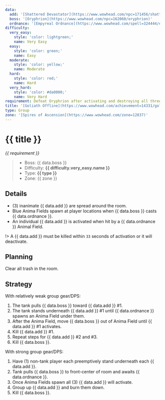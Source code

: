 ```yaml
---
data:
  add: '[Shattered Devastator](https://www.wowhead.com/npc=171456/shattered-devastator)'
  boss: '[Oryphrion](https://www.wowhead.com/npc=162060/oryphrion)'
  ordnance: '[Empyreal Ordnance](https://www.wowhead.com/spell=324444/empyreal-ordnance)'
difficulty:
  very_easy:
    style: 'color: lightgreen;'
    name: Very Easy
  easy:
    style: 'color: green;'
    name: Easy
  moderate:
    style: 'color: yellow;'
    name: Moderate
  hard:
    style: 'color: red;'
    name: Hard
  very_hard:
    style: 'color: #da0000;'
    name: Very Hard
requirement: Defeat Oryphrion after activating and destroying all three Shattered Devastators in the Spires of Ascension on Mythic difficulty.
title: '[Goliath Offline](https://www.wowhead.com/achievement=14331/goliath-offline)'
type: Group
zone: '[Spires of Ascension](https://www.wowhead.com/zone=12837)'
---
```


# {{ title }}

_{{ requirement }}_

> - Boss: {{ data.boss }}
> - Difficulty: **<span style="{{ difficulty.very_easy.style }}">{{ difficulty.very_easy.name }}</span>**
> - Type: **{{ type }}**
> - Zone: {{ zone }}

## Details

- (3) inanimate {{ data.add }} are spread around the room.
- Blue Anima Fields spawn at player locations when {{ data.boss }} casts {{ data.ordnance }}.
- An individual {{ data.add }} is activated when hit by a {{ data.ordnance }} Animal Field.

!> A {{ data.add }} must be killed within `33` seconds of activation or it will deactivate.

## Planning

Clear all trash in the room.

## Strategy

With relatively weak group gear/DPS:

1. The tank pulls {{ data.boss }} toward {{ data.add }} #1.
2. The tank stands underneath {{ data.add }} #1 until {{ data.ordnance }} spawns an Anima Field under them.
3. After the Anima Field, move {{ data.boss }} out of Anima Field until {{ data.add }} #1 activates.
4. Kill {{ data.add }} #1.
5. Repeat steps for {{ data.add }} #2 and #3.
6. Kill {{ data.boss }}.

With strong group gear/DPS:

1. Have (1) non-tank player each preemptively stand underneath each {{ data.add }}.
2. Tank pulls {{ data.boss }} to front-center of room and awaits {{ data.ordnance }}.
3. Once Anima Fields spawn all (3) {{ data.add }} will activate.
4. Group up {{ data.add }} and burn them down.
5. Kill {{ data.boss }}.
